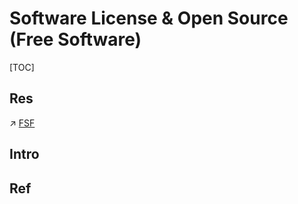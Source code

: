 # Software License & Open Source (Free Software)

[TOC]



## Res
↗ [FSF](../Linux%20(UNIX%20Family)/FSF.md)



## Intro


## Ref
[开源共享精神 | linux就该这样学]: https://www.linuxprobe.com/basic-learning-00.html


